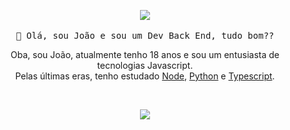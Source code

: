 <p align="center">
  <img src="https://media1.tenor.com/images/e90e6ced05e7e96a17cf66866b4031cd/tenor.gif?itemid=16368928">
   <br><br>
  <samp>
    👋 Olá, sou João e sou um Dev Back End, tudo bom??
  </samp>
  
</p>


<p align="center" style="text-align: center;">
Oba, sou João, atualmente tenho 18 anos e sou um entusiasta de tecnologias Javascript.<br>
Pelas últimas eras, tenho estudado <a href="https://nodejs.org/en/">Node</a>, <a href="https://www.python.org/">Python</a> e <a href="https://www.typescriptlang.org/">Typescript</a>.
</p>

<br>
<p align="center">
<img src="https://github-readme-stats.vercel.app/api?username=JoaoN-Oliveira41&show_icons=true&theme=dark"/>
</p>
<br>
